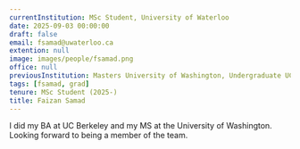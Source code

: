 ```yaml
---
currentInstitution: MSc Student, University of Waterloo
date: 2025-09-03 00:00:00
draft: false
email: fsamad@uwaterloo.ca
extention: null
image: images/people/fsamad.png
office: null
previousInstitution: Masters University of Washington, Undergraduate UC Berkeley
tags: [fsamad, grad]
tenure: MSc Student (2025-)
title: Faizan Samad
---
```

I did my BA at UC Berkeley and my MS at the University of Washington. Looking forward to being a member of the team.
